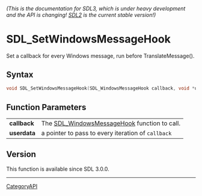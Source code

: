###### (This is the documentation for SDL3, which is under heavy development and the API is changing! [SDL2](https://wiki.libsdl.org/SDL2/) is the current stable version!)
# SDL_SetWindowsMessageHook

Set a callback for every Windows message, run before TranslateMessage().

## Syntax

```c
void SDL_SetWindowsMessageHook(SDL_WindowsMessageHook callback, void *userdata);

```

## Function Parameters

|                  |                                                                        |
| ---------------- | ---------------------------------------------------------------------- |
| **callback**     | The [SDL_WindowsMessageHook](SDL_WindowsMessageHook) function to call. |
| **userdata**     | a pointer to pass to every iteration of `callback`                     |

## Version

This function is available since SDL 3.0.0.

----
[CategoryAPI](CategoryAPI)

